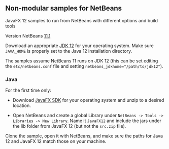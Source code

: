 ## Non-modular samples for NetBeans

JavaFX 12 samples to run from NetBeans with different options and build tools

Version NetBeans [11.1](https://netbeans.apache.org/download/nb111/nb111.html)

Download an appropriate [JDK 12](https://jdk.java.net/12/) for your operating system. Make sure `JAVA_HOME` 
is properly set to the Java 12 installation directory. 

The samples assume NetBeans 11 runs on JDK 12 (this can be set editing the `etc/netbeans.conf` file
and setting `netbeans_jdkhome="/path/to/jdk12"`).

### Java

For the first time only:

- Download [JavaFX SDK](https://gluonhq.com/products/javafx/) for your operating 
system and unzip to a desired location.

- Open NetBeans and create a global Library under `NetBeans -> Tools -> Libraries -> New Library`.
Name it `JavaFX12` and include the jars under the lib folder from JavaFX 12 (but not the `src.zip` file).

Clone the sample, open it with NetBeans, and make sure the paths for Java 12 and 
JavaFX 12 match those on your machine.